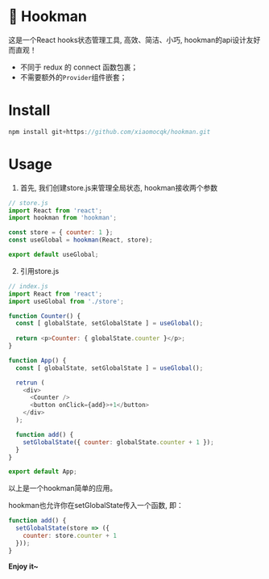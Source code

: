 # :tada: Hookman
这是一个React hooks状态管理工具, 高效、简洁、小巧, hookman的api设计友好而直观！
- 不同于 redux 的 connect 函数包裹；
- 不需要额外的`Provider`组件嵌套；

# Install
```javascript
npm install git+https://github.com/xiaomocqk/hookman.git
```

# Usage

1. 首先, 我们创建store.js来管理全局状态, hookman接收两个参数

```javascript
// store.js
import React from 'react';
import hookman from 'hookman';

const store = { counter: 1 };
const useGlobal = hookman(React, store);

export default useGlobal;
```

2. 引用store.js

```javascript
// index.js
import React from 'react';
import useGlobal from './store';

function Counter() {
  const [ globalState, setGlobalState ] = useGlobal();
  
  return <p>Counter: { globalState.counter }</p>;
}

function App() {
  const [ globalState, setGlobalState ] = useGlobal();

  retrun (
    <div>
      <Counter />
      <button onClick={add}>+1</button>
    </div>
  );

  function add() {
    setGlobalState({ counter: globalState.counter + 1 });
  }
}

export default App;
```
以上是一个hookman简单的应用。

hookman也允许你在setGlobalState传入一个函数, 即：
```js
function add() {
  setGlobalState(store => ({
    counter: store.counter + 1
  }));
}
```

**Enjoy it~**
